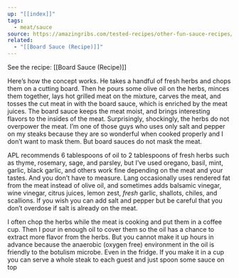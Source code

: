 ```yaml
---
up: "[[index]]"
tags:
  - meat/sauce
source: https://amazingribs.com/tested-recipes/other-fun-sauce-recipes/board-sauce-recipe-adam-perry-lang/
related:
  - "[[Board Sauce (Recipe)]]"
---
```

See the recipe: [[Board Sauce (Recipe)]]

Here’s how the concept works. He takes a handful of fresh herbs and chops them on a cutting board. Then he pours some olive oil on the herbs, minces them together, lays hot grilled meat on the mixture, carves the meat, and tosses the cut meat in with the board sauce, which is enriched by the meat juices. The board sauce keeps the meat moist, and brings interesting flavors to the insides of the meat. Surprisingly, shockingly, the herbs do not overpower the meat. I’m one of those guys who uses only salt and pepper on my steaks because they are so wonderful when cooked properly and I don’t want to mask them. But board sauces do not mask the meat.

APL recommends 6 tablespoons of oil to 2 tablespoons of fresh herbs such as thyme, rosemary, sage, and parsley, but I’ve used oregano, basil, mint, garlic, black garlic, and others work fine depending on the meat and your tastes. And you don’t have to measure. Lang occasionally uses rendered fat from the meat instead of olive oil, and sometimes adds balsamic vinegar, wine vinegar, citrus juices, lemon zest, _fresh_ garlic, shallots, chiles, and scallions. If you wish you can add salt and pepper but be careful that you don’t overdose if salt is already on the meat.

I often chop the herbs while the meat is cooking and put them in a coffee cup. Then I pour in enough oil to cover them so the oil has a chance to extract more flavor from the herbs. But you cannot make it up hours in advance because the anaerobic (oxygen free) environment in the oil is friendly to the botulism microbe. Even in the fridge. If you make it in a cup you can serve a whole steak to each guest and just spoon some sauce on top
